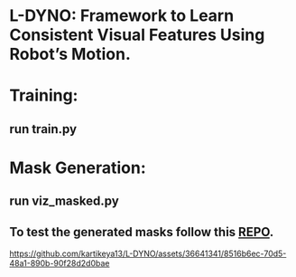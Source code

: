 # L-DYNO: Framework to Learn Consistent Visual Features Using Robot’s Motion.
# Training:
## run train.py 
# Mask Generation:
## run viz_masked.py
## To test the generated masks follow this [REPO](https://github.com/luigifreda/pyslam).
https://github.com/kartikeya13/L-DYNO/assets/36641341/8516b6ec-70d5-48a1-890b-90f28d2d0bae

